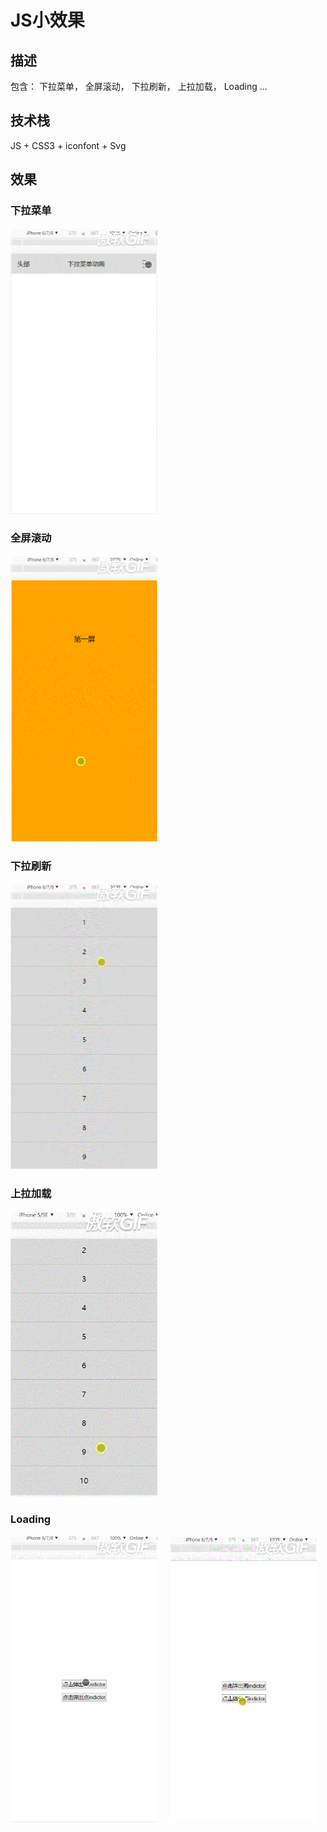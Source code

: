 
# JS小效果


## 描述

包含：
下拉菜单，
全屏滚动，
下拉刷新，
上拉加载，
Loading
...


## 技术栈 

JS + CSS3 + iconfont + Svg


##  效果

### 下拉菜单

<img src="https://github.com/rqhansen/images/blob/master/js-demo/drop-menu.gif" width="235" height="458"/>

### 全屏滚动

<img src="https://github.com/rqhansen/images/blob/master/js-demo/full-page-scroll.gif" width="235" height="458"/>

### 下拉刷新

<img src="https://github.com/rqhansen/images/blob/master/js-demo/pull-down-refresh.gif" width="235" height="458"/>

### 上拉加载

<img src="https://github.com/rqhansen/images/blob/master/js-demo/pull-up-refresh.gif" width="235" height="458"/>

### Loading

<img src="https://github.com/rqhansen/images/blob/master/js-demo/circle-loading.gif" width="235" height="458"/><span>&nbsp;&nbsp;&nbsp;&nbsp;&nbsp;</span><img src="https://github.com/rqhansen/images/blob/master/js-demo/spot-loading.gif" width="235" height="458"/>


